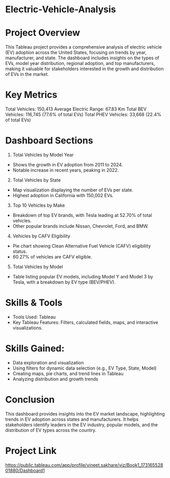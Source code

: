 # Electric-Vehicle-Analysis

# Project Overview

This Tableau project provides a comprehensive analysis of electric vehicle (EV) adoption across the United States, focusing on trends by year, manufacturer, and state. The dashboard includes insights on the types of EVs, model year distribution, regional adoption, and top manufacturers, making it valuable for stakeholders interested in the growth and distribution of EVs in the market.

# Key Metrics

Total Vehicles: 150,413
Average Electric Range: 67.83 Km
Total BEV Vehicles: 116,745 (77.6% of total EVs)
Total PHEV Vehicles: 33,668 (22.4% of total EVs)

# Dashboard Sections

1. Total Vehicles by Model Year
- Shows the growth in EV adoption from 2011 to 2024.
- Notable increase in recent years, peaking in 2022.

2. Total Vehicles by State
- Map visualization displaying the number of EVs per state.
- Highest adoption in California with 150,002 EVs.

3. Top 10 Vehicles by Make
- Breakdown of top EV brands, with Tesla leading at 52.70% of total vehicles.
- Other popular brands include Nissan, Chevrolet, Ford, and BMW.

4. Vehicles by CAFV Eligibility
- Pie chart showing Clean Alternative Fuel Vehicle (CAFV) eligibility status.
- 60.27% of vehicles are CAFV eligible.

5. Total Vehicles by Model
- Table listing popular EV models, including Model Y and Model 3 by Tesla, with a breakdown by EV type (BEV/PHEV).

# Skills & Tools

- Tools Used: Tableau
- Key Tableau Features: Filters, calculated fields, maps, and interactive visualizations.
 
 # Skills Gained: 

- Data exploration and visualization
- Using filters for dynamic data selection (e.g., EV Type, State, Model)
- Creating maps, pie charts, and trend lines in Tableau
- Analyzing distribution and growth trends


# Conclusion

This dashboard provides insights into the EV market landscape, highlighting trends in EV adoption across states and manufacturers. It helps stakeholders identify leaders in the EV industry, popular models, and the distribution of EV types across the country.

# Project Link
https://public.tableau.com/app/profile/vineet.sakhare/viz/Book1_17316552801880/Dashboard1
